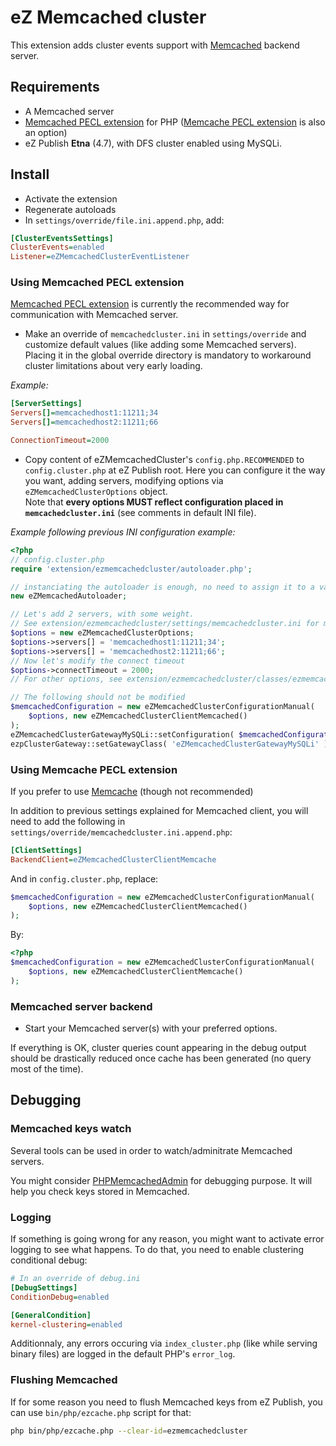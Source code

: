 # eZ Memcached cluster

This extension adds cluster events support with [Memcached](http://memcached.org) backend server.


## Requirements

- A Memcached server
- [Memcached PECL extension](http://php.net/memcached) for PHP
  ([Memcache PECL extension](http://php.net/memcache) is also an option)
- eZ Publish **Etna** (4.7), with DFS cluster enabled using MySQLi.


## Install

- Activate the extension
- Regenerate autoloads
- In `settings/override/file.ini.append.php`, add:

```ini
[ClusterEventsSettings]
ClusterEvents=enabled
Listener=eZMemcachedClusterEventListener
```

### Using Memcached PECL extension
[Memcached PECL extension](http://php.net/memcached) is currently the recommended way for communication with Memcached server.

- Make an override of `memcachedcluster.ini` in `settings/override` and customize default values (like adding some Memcached servers).
  Placing it in the global override directory is mandatory to workaround cluster limitations about very early loading.

*Example:*

```ini
[ServerSettings]
Servers[]=memcachedhost1:11211;34
Servers[]=memcachedhost2:11211;66

ConnectionTimeout=2000
```
- Copy content of eZMemcachedCluster's `config.php.RECOMMENDED` to `config.cluster.php` at eZ Publish root.
  Here you can configure it the way you want, adding servers, modifying options via `eZMemcachedClusterOptions` object.<br />
  Note that **every options MUST reflect configuration placed in `memcachedcluster.ini`** (see comments in default INI file).

*Example following previous INI configuration example:*

```php
<?php
// config.cluster.php
require 'extension/ezmemcachedcluster/autoloader.php';

// instanciating the autoloader is enough, no need to assign it to a variable or call anything
new eZMemcachedAutoloader;

// Let's add 2 servers, with some weight.
// See extension/ezmemcachedcluster/settings/memcachedcluster.ini for more information.
$options = new eZMemcachedClusterOptions;
$options->servers[] = 'memcachedhost1:11211;34';
$options->servers[] = 'memcachedhost2:11211;66';
// Now let's modify the connect timeout
$options->connectTimeout = 2000;
// For other options, see extension/ezmemcachedcluster/classes/ezmemcachedoptions.php

// The following should not be modified
$memcachedConfiguration = new eZMemcachedClusterConfigurationManual(
    $options, new eZMemcachedClusterClientMemcached()
);
eZMemcachedClusterGatewayMySQLi::setConfiguration( $memcachedConfiguration );
ezpClusterGateway::setGatewayClass( 'eZMemcachedClusterGatewayMySQLi' );
```

### Using Memcache PECL extension
If you prefer to use [Memcache](http://php.net/memcache) (though not recommended)

In addition to previous settings explained for Memcached client, you will need to add the following in `settings/override/memcachedcluster.ini.append.php`:

```ini
[ClientSettings]
BackendClient=eZMemcachedClusterClientMemcache
```

And in `config.cluster.php`, replace:

```php
$memcachedConfiguration = new eZMemcachedClusterConfigurationManual(
    $options, new eZMemcachedClusterClientMemcached()
);
```

By:

```php
<?php
$memcachedConfiguration = new eZMemcachedClusterConfigurationManual(
    $options, new eZMemcachedClusterClientMemcache()
);
```

### Memcached server backend
- Start your Memcached server(s) with your preferred options.

If everything is OK, cluster queries count appearing in the debug output should be drastically reduced once cache has been generated
(no query most of the time).


## Debugging

### Memcached keys watch
Several tools can be used in order to watch/adminitrate Memcached servers.

You might consider [PHPMemcachedAdmin](http://code.google.com/p/phpmemcacheadmin/) for debugging purpose.
It will help you check keys stored in Memcached.

### Logging
If something is going wrong for any reason, you might want to activate error logging to see what happens.
To do that, you need to enable clustering conditional debug:

```ini
# In an override of debug.ini
[DebugSettings]
ConditionDebug=enabled

[GeneralCondition]
kernel-clustering=enabled
```

Additionnaly, any errors occuring via `index_cluster.php` (like while serving binary files) are logged in the default PHP's `error_log`.

### Flushing Memcached
If for some reason you need to flush Memcached keys from eZ Publish, you can use `bin/php/ezcache.php` script for that:

```bash
php bin/php/ezcache.php --clear-id=ezmemcachedcluster
```

